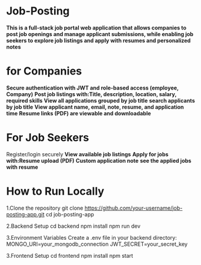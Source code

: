 # Job-Posting
**This is a full-stack job portal web application that allows companies to post job openings and manage applicant submissions, while enabling job seekers to explore job listings and apply with resumes and personalized notes**

# for Companies
**Secure authentication with JWT and role-based access (employee, Company)**
**Post job listings with:Title, description, location, salary, required skills**
**View all applications grouped by job title**
**search applicants by job title**
**View applicant name, email, note, resume, and application time**
**Resume links (PDF) are viewable and downloadable**

 # For Job Seekers
 Register/login securely
 **View available job listings**
 **Apply for jobs with:Resume upload (PDF)**
 **Custom application note**
 **see the applied jobs with resume**

 # How to Run Locally
 1.Clone the repository
 git clone https://github.com/your-username/job-posting-app.git 
 cd job-posting-app

 2.Backend Setup
 cd backend
 npm install
 npm run dev
 
3.Environment Variables
Create a .env file in your backend directory:
MONGO_URI=your_mongodb_connection
JWT_SECRET=your_secret_key

 3.Frontend Setup
 cd frontend
 npm install
 npm start
 

